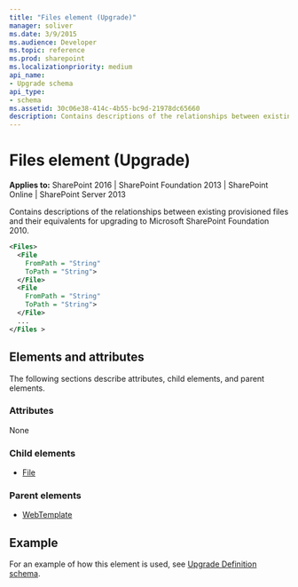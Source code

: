 ```yaml
---
title: "Files element (Upgrade)"
manager: soliver
ms.date: 3/9/2015
ms.audience: Developer
ms.topic: reference
ms.prod: sharepoint
ms.localizationpriority: medium
api_name:
- Upgrade schema
api_type:
- schema
ms.assetid: 30c06e38-414c-4b55-bc9d-21978dc65660
description: Contains descriptions of the relationships between existing provisioned files and their equivalents for upgrading to Microsoft SharePoint Foundation 2010.
---
```


# Files element (Upgrade)

**Applies to:** SharePoint 2016 | SharePoint Foundation 2013 | SharePoint Online | SharePoint Server 2013
  
Contains descriptions of the relationships between existing provisioned files and their equivalents for upgrading to Microsoft SharePoint Foundation 2010.
  
```XML
<Files>
  <File
    FromPath = "String"
    ToPath = "String">
  </File>
  <File
    FromPath = "String"
    ToPath = "String">
  </File>
  ...
</Files >
```

## Elements and attributes

The following sections describe attributes, child elements, and parent elements.

### Attributes

None
   
### Child elements

- [File](file-element-upgrade.md)
   
### Parent elements

- [WebTemplate](webtemplate-element-upgrade.md)
   
## Example

For an example of how this element is used, see [Upgrade Definition schema](upgrade-definition-schema.md).
  


